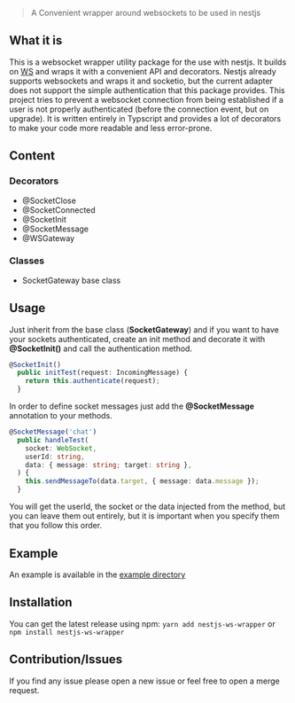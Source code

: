 > A Convenient wrapper around websockets to be used in nestjs

## What it is

This is a websocket wrapper utility package for the use with nestjs.
It builds on [WS](https://github.com/websockets/ws) and wraps it with a convenient API and decorators.
Nestjs already supports websockets and wraps it and socketio, but the current adapter does not support the simple authentication that this package provides. This project tries to prevent a websocket connection from being established if a user is not properly authenticated (before the connection event, but on upgrade). It is written entirely in Typscript and provides a lot of decorators to make your code more readable and less error-prone.

## Content

### Decorators
* @SocketClose
* @SocketConnected
* @SocketInit
* @SocketMessage
* @WSGateway

### Classes
* SocketGateway base class

## Usage
Just inherit from the base class (**SocketGateway**) and if you want to have your sockets authenticated, create an init method and decorate it with **@SocketInit()** and call the authentication method.
```ts
@SocketInit()
  public initTest(request: IncomingMessage) {
    return this.authenticate(request);
  }
```
In order to define socket messages just add the **@SocketMessage** annotation to your methods.
```ts
@SocketMessage('chat')
  public handleTest(
    socket: WebSocket,
    userId: string,
    data: { message: string; target: string },
  ) {
    this.sendMessageTo(data.target, { message: data.message });
  }
```
You will get the userId, the socket or the data injected from the method, but you can leave them out entirely, but it is important when you specify them that you follow this order.

## Example
An example is available in the [example directory](https://github.com/mauricekraus/nestjs-ws-wrapper/tree/master/example/nest-socket-test)

## Installation

You can get the latest release using npm: ```yarn add nestjs-ws-wrapper``` or ```npm install nestjs-ws-wrapper```

## Contribution/Issues
If you find any issue please open a new issue or feel free to open a merge request.
